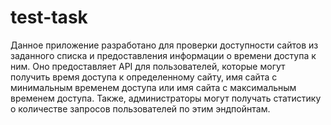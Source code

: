 # test-task

Данное приложение разработано для проверки доступности сайтов из заданного списка и предоставления информации о времени доступа к ним. Оно предоставляет API для пользователей, которые могут получить время доступа к определенному сайту, имя сайта с минимальным временем доступа или имя сайта с максимальным временем доступа. Также, администраторы могут получать статистику о количестве запросов пользователей по этим эндпойнтам.